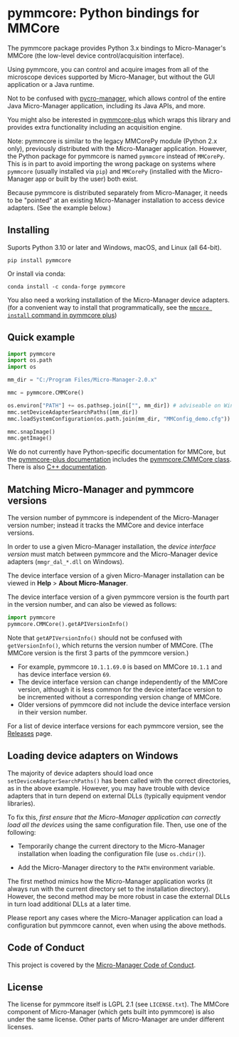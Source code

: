 # pymmcore: Python bindings for MMCore

The pymmcore package provides Python 3.x bindings to Micro-Manager's MMCore
(the low-level device control/acquisition interface).

Using pymmcore, you can control and acquire images from all of the microscope
devices supported by Micro-Manager, but without the GUI application or a Java
runtime.

Not to be confused with
[pycro-manager](https://github.com/micro-manager/pycro-manager), which allows
control of the entire Java Micro-Manager application, including its Java APIs,
and more.

You might also be interested in
[pymmcore-plus](https://pymmcore-plus.readthedocs.io) which wraps this library
and provides extra functionality including an acquisition engine.

Note: pymmcore is similar to the legacy MMCorePy module (Python 2.x only),
previously distributed with the Micro-Manager application. However, the Python
package for pymmcore is named `pymmcore` instead of `MMCorePy`. This is in part
to avoid importing the wrong package on systems where `pymmcore` (usually
installed via `pip`) and `MMCorePy` (installed with the Micro-Manager app or
built by the user) both exist.

Because pymmcore is distributed separately from Micro-Manager, it needs to be
"pointed" at an existing Micro-Manager installation to access device adapters.
(See the example below.)

## Installing

Suports Python 3.10 or later and Windows, macOS, and Linux (all 64-bit).

```
pip install pymmcore
```

Or install via conda:

```
conda install -c conda-forge pymmcore
```

You also need a working installation of the Micro-Manager device adapters.
(for a convenient way to install that programmatically, see
the [`mmcore install` command in pymmcore plus](https://pymmcore-plus.github.io/pymmcore-plus/install/#installing-micro-manager-device-adapters))

## Quick example

```python
import pymmcore
import os.path
import os

mm_dir = "C:/Program Files/Micro-Manager-2.0.x"

mmc = pymmcore.CMMCore()

os.environ["PATH"] += os.pathsep.join(["", mm_dir]) # adviseable on Windows
mmc.setDeviceAdapterSearchPaths([mm_dir])
mmc.loadSystemConfiguration(os.path.join(mm_dir, "MMConfig_demo.cfg"))

mmc.snapImage()
mmc.getImage()
```

We do not currently have Python-specific documentation for MMCore, but
the [pymmcore-plus documentation](https://pymmcore-plus.github.io/pymmcore-plus/api/cmmcoreplus)
includes the [pymmcore.CMMCore class](https://pymmcore-plus.github.io/pymmcore-plus/api/cmmcoreplus/#pymmcore.CMMCore). There is also [C++
documentation](https://micro-manager.org/apidoc/MMCore/latest/).

## Matching Micro-Manager and pymmcore versions

The version number of pymmcore is independent of the Micro-Manager version
number; instead it tracks the MMCore and device interface versions.

In order to use a given Micro-Manager installation, the _device interface
version_ must match between pymmcore and the Micro-Manager device adapters
(`mmgr_dal_*.dll` on Windows).

The device interface version of a given Micro-Manager installation can be
viewed in **Help** > **About Micro-Manager**.

The device interface version of a given pymmcore version is the fourth part in
the version number, and can also be viewed as follows:

```python
import pymmcore
pymmcore.CMMCore().getAPIVersionInfo()
```

Note that `getAPIVersionInfo()` should not be confused with `getVersionInfo()`,
which returns the version number of MMCore. (The MMCore version is the first 3
parts of the pymmcore version.)

- For example, pymmcore `10.1.1.69.0` is based on MMCore `10.1.1` and has
  device interface version `69`.
- The device interface version can change independently of the MMCore version,
  although it is less common for the device interface version to be incremented
  without a corresponding version change of MMCore.
- Older versions of pymmcore did not include the device interface version in
  their version number.

For a list of device interface versions for each pymmcore version, see the
[Releases](https://github.com/micro-manager/pymmcore/releases) page.

## Loading device adapters on Windows

The majority of device adapters should load once
`setDeviceAdapterSearchPaths()` has been called with the correct directories,
as in the above example. However, you may have trouble with device adapters
that in turn depend on external DLLs (typically equipment vendor libraries).

To fix this, _first ensure that the Micro-Manager application can correctly
load all the devices_ using the same configuration file. Then, use one of the
following:

- Temporarily change the current directory to the Micro-Manager installation
  when loading the configuration file (use `os.chdir()`).

- Add the Micro-Manager directory to the `PATH` environment variable.

The first method mimics how the Micro-Manager application works (it always run
with the current directory set to the installation directory). However, the
second method may be more robust in case the external DLLs in turn load
additional DLLs at a later time.

Please report any cases where the Micro-Manager application can load a
configuration but pymmcore cannot, even when using the above methods.

## Code of Conduct

This project is covered by the [Micro-Manager Code of Conduct](https://github.com/micro-manager/micro-manager/blob/master/CodeOfConduct.md).

## License

The license for pymmcore itself is LGPL 2.1 (see `LICENSE.txt`). The MMCore
component of Micro-Manager (which gets built into pymmcore) is also under the
same license. Other parts of Micro-Manager are under different licenses.
